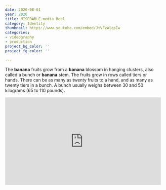 ```yaml
---
date: 2020-08-01
year: 2020
title: MISERABLE.media Reel
category: Identity
thumbnail: https://www.youtube.com/embed/JtVFzAlqsIw
categories:
- videography
- production
project_bg_color: ''
project_fg_color: ''

---
```

The **banana** fruits grow from a **banana** blossom in hanging clusters, also called a bunch or **banana** stem. The fruits grow in rows called tiers or hands. There can be as many as twenty fruits to a hand, and as many as twenty tiers in a bunch. A bunch usually weighs between 30 and 50 kilograms (65 to 110 pounds).

<div style="position: relative; padding-bottom: 56.25%; height: 0;" class="videoWrapper"> <iframe style="position: absolute; top: 0; left: 0; width: 100%; height: 100%;" src="https://www.youtube.com/embed/JtVFzAlqsIw" frameborder="0" allow="accelerometer; autoplay; encrypted-media; gyroscope; picture-in-picture" allowfullscreen></iframe> </div>